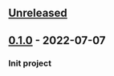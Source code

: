 ## [Unreleased]

## [0.1.0] - 2022-07-07
### Init project

[Unreleased]: https://github.com/silentsokolov/dagster-hashicorp/compare/v0.1.0...HEAD
[0.1.0]: https://github.com/silentsokolov/django-admin-rangefilter/compare/v0.1.0
